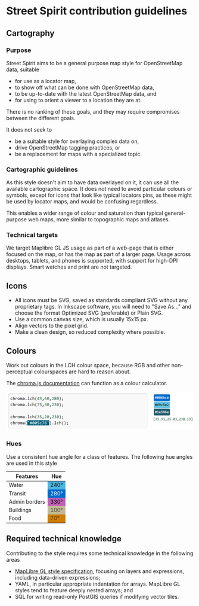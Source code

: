 # Street Spirit contribution guidelines

## Cartography

### Purpose

Street Spirit aims to be a general purpose map style for OpenStreetMap data, suitable
- for use as a locator map,
- to show off what can be done with OpenStreetMap data,
- to be up-to-date with the latest OpenStreetMap data, and
- for using to orient a viewer to a location they are at.

There is no ranking of these goals, and they may require compromises between the different goals.

It does not seek to
- be a suitable style for overlaying complex data on,
- drive OpenStreetMap tagging practices, or
- be a replacement for maps with a specialized topic.

### Cartographic guidelines

As this style doesn't aim to have data overlayed on it, it can use all the available cartographic space. It does not need to avoid particular colours or symbols, except for icons that look like typical locators pins, as these might be used by locator maps, and would be confusing regardless.

This enables a wider range of colour and saturation than typical general-purpose web maps, more similar to topographic maps and atlases.

### Technical targets

We target Maplibre GL JS usage as part of a web-page that is either focused on the map, or has the map as part of a larger page. Usage across desktops, tablets, and phones is supported, with support for high-DPI displays. Smart watches and print are not targeted.

## Icons

- All icons must be SVG, saved as standards compliant SVG without any proprietary tags. In Inkscape software, you will need to "Save As..." and choose the format Optimized SVG (preferable) or Plain SVG.
- Use a common canvas size, which is usually 15x15 px.
- Align vectors to the pixel grid.
- Make a clean design, so reduced complexity where possible.

## Colours

Work out colours in the LCH colour space, because RGB and other non-perceptual colourspaces are hard to reason about.

The [chroma.js documentation](https://gka.github.io/chroma.js/) can function as a colour calculator.

![](docs/chromajs.png)

### Hues

Use a consistent hue angle for a class of features. The following hue angles are used in this style

<table>
<thead>
<tr>
<th>Features</th>
<th>Hue</th>
</tr>
</thead>
<tbody>
<tr>
<td>Water</td>
<td style="background:#4cb7e1;color:black">240°</td>
</tr>
<tr>
<td>Transit</td>
<td style="background:#006bce;color:white">280°</td>
</tr>
<tr>
<td>Admin borders</td>
<td style="background:#c25eb8;color:black">330°</td>
</tr>
<tr>
<td>Buildings</td>
<td style="background:#c1b994;color:#3e3c2c">100°</td>
</tr>
<tr>
<td>Food</td>
<td style="background:#ce7e03;color:#663d06">70°</td>
</tr>
</tbody>
</table>

## Required technical knowledge

Contributing to the style requires some technical knowledge in the following areas

- [MapLibre GL style specification](https://maplibre.org/maplibre-gl-js-docs/style-spec/), focusing on layers and expressions, including data-driven expressions;
- YAML, in particular appropriate indentation for arrays. MapLibre GL styles tend to feature deeply nested arrays; and
- SQL for writing read-only PostGIS queries if modifying vector tiles.
